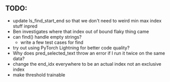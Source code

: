 ## TODO:
- update ls_find_start_end so that we don't need to weird min max index stuff inpred
- Ben investigates where that index out of bound flaky thing came
- can find() handle empty strings?
    - write a few test cases for find
- try out using PyTorch Lightning for better code quality?
- Why does pred_selected_text throw an error if I run it twice on the same data?
- change the end_idx everywhere to be an actual index not an exclusive index
- make threshold trainable